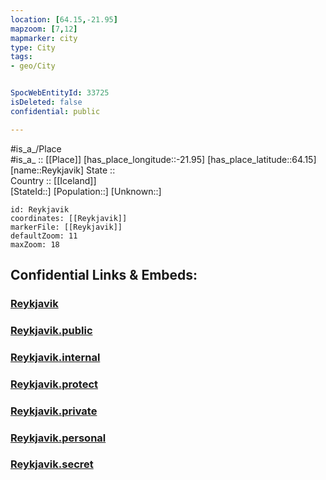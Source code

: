 ```yaml
---
location: [64.15,-21.95] 
mapzoom: [7,12] 
mapmarker: city 
type: City
tags:
- geo/City


SpocWebEntityId: 33725
isDeleted: false
confidential: public

---
```

#is_a_/Place  
#is_a_ :: [[Place]] 
[has_place_longitude::-21.95] 
[has_place_latitude::64.15] 
[name::Reykjavik] 
State ::  
Country :: [[Iceland]]  
[StateId::] 
[Population::] 
[Unknown::] 


```leaflet
id: Reykjavik
coordinates: [[Reykjavik]] 
markerFile: [[Reykjavik]] 
defaultZoom: 11 
maxZoom: 18
```


## Confidential Links & Embeds: 

### [Reykjavik](/_Standards/Earth/Continent/Europe/Europe~North/Iceland/Regions~Iceland/Reykjavík/City/Reykjavik.md) 

### [Reykjavik.public](/_public/Earth/Continent/Europe/Europe~North/Iceland/Regions~Iceland/Reykjavík/City/Reykjavik.public.md) 

### [Reykjavik.internal](/_internal/Earth/Continent/Europe/Europe~North/Iceland/Regions~Iceland/Reykjavík/City/Reykjavik.internal.md) 

### [Reykjavik.protect](/_protect/Earth/Continent/Europe/Europe~North/Iceland/Regions~Iceland/Reykjavík/City/Reykjavik.protect.md) 

### [Reykjavik.private](/_private/Earth/Continent/Europe/Europe~North/Iceland/Regions~Iceland/Reykjavík/City/Reykjavik.private.md) 

### [Reykjavik.personal](/_personal/Earth/Continent/Europe/Europe~North/Iceland/Regions~Iceland/Reykjavík/City/Reykjavik.personal.md) 

### [Reykjavik.secret](/_secret/Earth/Continent/Europe/Europe~North/Iceland/Regions~Iceland/Reykjavík/City/Reykjavik.secret.md)

